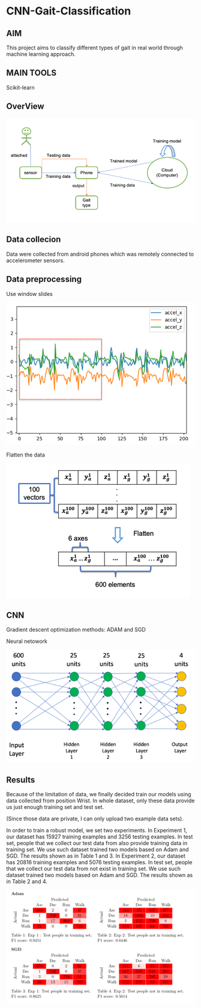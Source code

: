 # CNN-Gait-Classification

## AIM
This project aims to classify different types of gait in real world through machine learning approach.

## MAIN TOOLS
Scikit-learn

## OverView
![system](img/system.png)

## Data collecion
Data were collected from android phones which was remotely connected to accelerometer sensors.

## Data preprocessing
Use window slides

![window](img/walk.png)

Flatten the data

![flatten](img/transformation.png)

## CNN
Gradient descent optimization methods: ADAM and SGD

Neural netowork

![nn](img/nn.png)


## Results
Because of the limitation of data, we finally decided train our models using data collected from position Wrist. In whole dataset, only these data provide us just enough training set and test set.

(Since those data are private, I can only upload two example data sets).

In order to train a robust model, we set two experiments. In Experiment 1, our dataset has 15927 training examples and 3256 testing examples. In test set, people that we collect our test data from also provide training data in training set. We use such dataset trained two models based on Adam and SGD. The results shown as in Table 1 and 3. In Experiment 2, our dataset has 20816 training examples and 5076 testing examples. In test set, people that we collect our test data from not exist in training set. We use such dataset trained two models based on Adam and SGD. The results shown as in Table 2 and 4.

![results](img/results.png)
